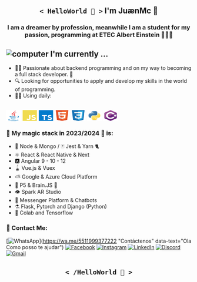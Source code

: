 <h2 align='center'><code>< HelloWorld 🖖 ></code>   I'm JuænMc 🐯</h2>

<h3 align='center'> I am a dreamer by profession, meanwhile I am a student for my passion, programming at ETEC Albert Einstein 🧑🏽‍💻 </h3>

<div>
  <h2><img src="http://www.nyan.cat/cats/original.gif" alt="computer" width="60"> I'm currently ...</h2>
</div>

- 👨‍💻 Passionate about backend programming and on my way to becoming a full stack developer. 🚀
- 🔍 Looking for opportunities to apply and develop my skills in the world of programming.
- 🧙‍♂️ Using daily:
 <div style="display: inline_block"><br>
  <img align="center" alt="Java" height="30" width="40" src="https://raw.githubusercontent.com/devicons/devicon/master/icons/java/java-original.svg">
  <img align="center" alt="Js" height="30" width="40" src="https://raw.githubusercontent.com/devicons/devicon/master/icons/javascript/javascript-plain.svg">
  <img align="center" alt="Ts" height="30" width="40" src="https://raw.githubusercontent.com/devicons/devicon/master/icons/typescript/typescript-plain.svg">
  <img align="center" alt="HTML" height="30" width="40" src="https://raw.githubusercontent.com/devicons/devicon/master/icons/html5/html5-original.svg">
  <img align="center" alt="CSS" height="30" width="40" src="https://raw.githubusercontent.com/devicons/devicon/master/icons/css3/css3-original.svg">
  <img align="center" alt="Python" height="30" width="40" src="https://raw.githubusercontent.com/devicons/devicon/master/icons/python/python-original.svg">
  <img align="center" alt="Csharp" height="30" width="40" src="https://raw.githubusercontent.com/devicons/devicon/master/icons/csharp/csharp-original.svg">
</div>

### 🔮 My magic stack in 2023/2024 🔮 is:

- 🌳  Node & Mongo / 🃏 Jest & Yarn 🐈
-  ⚛︎  React & React Native & Next 
- 🅰️  Angular 9 - 10 - 12
- 🪀  Vue.js & Vuex
- ⛅️  Google & Azure Cloud Platform
- 🧶  P5 & Brain.JS 🧠
- 👁  Spark AR Studio
- 🧿  Messenger Platform & Chatbots
- ⚗️   Flask, Pytorch and Django (Python)
- 🧮  Colab and Tensorflow

### 🐯 Contact Me:


[![WhatsApp](https://img.shields.io/badge/WhatsApp-25D366?style=flat-square&logo=whatsapp&logoColor=white)](https://wa.me/5511999377222 "Contáctenos" data-text="Ola Como posso te ajudar")
[![Facebook](https://img.shields.io/badge/Facebook-1877F2?style=flat-square&logo=facebook&logoColor=white)](https://www.facebook.com/juaen.mancilla.callejas)
[![Instagram](https://img.shields.io/badge/Instagram-E4405F?style=flat-square&logo=instagram&logoColor=white)](https://www.instagram.com/juaen_mc/)
[![LinkedIn](https://img.shields.io/badge/LinkedIn-0077B5?style=flat-square&logo=linkedin&logoColor=white)](https://www.linkedin.com/in/juan-jose-mancilla-callejas/)
[![Discord](https://img.shields.io/badge/Discord-7289DA?style=flat-square&logo=discord&logoColor=white)](https://[discord.gg/juaen_mc](https://discord.gg/qweYD3EF))
[![Gmail](https://img.shields.io/badge/Gmail-D14836?style=flat-square&logo=gmail&logoColor=white)](mailto:wracen@gmail.com)


<h2 align='center'><code>< /HelloWorld 🖖 ></code></h2>
